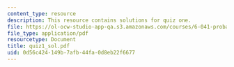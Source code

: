 ```yaml
---
content_type: resource
description: This resource contains solutions for quiz one.
file: https://ol-ocw-studio-app-qa.s3.amazonaws.com/courses/6-041-probabilistic-systems-analysis-and-applied-probability-spring-2006/0d56c424149b7afb44fa0d8eb22f6677_quiz1_sol.pdf
file_type: application/pdf
resourcetype: Document
title: quiz1_sol.pdf
uid: 0d56c424-149b-7afb-44fa-0d8eb22f6677
---
```

